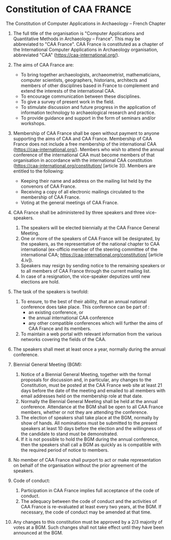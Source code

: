 # Constitution of CAA FRANCE

The Constitution of Computer Applications in Archaeology – French Chapter

1. The full title of the organisation is "Computer Applications and Quantitative Methods in Archaeology – France". This may be abbreviated to "CAA France". CAA France is constituted as a chapter of the International Computer Applications in Archaeology organisation, abbreviated "CAA" (https://caa-international.org/).

1. The aims of CAA France are:
    * To bring together archaeologists, archaeometrist, mathematicians, computer scientists, geographers, historians, architects and members of other disciplines based in France to complement and extend the interests of the international CAA.
    * To encourage communication between these disciplines.
    * To give a survey of present work in the field.
    * To stimulate discussion and future progress in the application of information technology to archaeological research and practice.
    * To provide guidance and support in the form of seminars and/or workshops.

1. Membership of CAA France shall be open without payment to anyone supporting the aims of CAA and CAA France. Membership of CAA France does not include a free membership of the international CAA (https://caa-international.org/). Members who wish to attend the annual conference of the international CAA must become members of that organisation in accordance with the international CAA constitution (https://caa-international.org/constitution/ [article 3]). 
Members are entitled to the following:
    * Keeping their name and address on the mailing list held by the convenors of CAA France.
    * Receiving a copy of all electronic mailings circulated to the membership of CAA France.
    * Voting at the general meetings of CAA France.

1. CAA France shall be administered by three speakers and three vice-speakers.
    1. The speakers will be elected biennially at the CAA France General Meeting.
    1. One or more of the speakers of CAA France will be designated, by the speakers, as the representative of the national chapter to CAA international (ex-officio member of the steering committee of the international CAA; https://caa-international.org/constitution/ [article 4.iv]).
    1. Speakers may resign by sending notice to the remaining speakers or to all members of CAA France through the current mailing list.
    1. In case of a resignation, the vice-speaker deputizes until new elections are hold.

1. The task of the speakers is twofold:
    1. To ensure, to the best of their ability, that an annual national conference does take place. This conference can be part of :
        * an existing conference, or 
        * the annual international CAA conference 
        * any other compatible conferences which will further the aims of CAA France and its members.
    1. To maintain a web portal with relevant information from the various networks covering the fields of the CAA.

1. The speakers shall meet at least once a year, normally during the annual conference.

1. Biennial General Meeting (BGM):
    1. Notice of a Biennial General Meeting, together with the formal proposals for discussion and, in particular, any changes to the Constitution, must be posted at the CAA France web site at least 21 days before the date of the meeting and emailed to all members with email addresses held on the membership role at that date.
    1. Normally the Biennial General Meeting shall be held at the annual conference. Attendance at the BGM shall be open to all CAA France members, whether or not they are attending the conference. 
    1. The election of speakers shall take place at the BGM, normally by show of hands. All nominations must be submitted to the present speakers at least 10 days before the election and the willingness of the candidate to stand must be demonstrated.
    1. If it is not possible to hold the BGM during the annual conference, then the speakers shall call a BGM as quickly as is compatible with the required period of notice to members.

1. No member of CAA France shall purport to act or make representation on behalf of the organisation without the prior agreement of the speakers.
  
1. Code of conduct:
    1. Participation in CAA France implies full acceptance of the code of conduct.
    1. The adequacy between the code of conduct and the activities of CAA France is re-evaluated at least every two years, at the BGM. If necessary, the code of conduct may be amended at that time.

1. Any changes to this constitution must be approved by a 2/3 majority of votes at a BGM. Such changes shall not take effect until they have been announced at the BGM.

